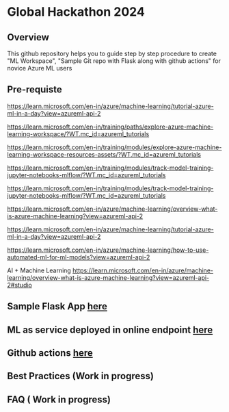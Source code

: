 # Global Hackathon 2024

## Overview
This github repository helps you to guide step by step procedure to create "ML Workspace", "Sample Git repo with Flask along with github actions" for novice Azure ML users

## Pre-requiste
https://learn.microsoft.com/en-in/azure/machine-learning/tutorial-azure-ml-in-a-day?view=azureml-api-2

https://learn.microsoft.com/en-in/training/paths/explore-azure-machine-learning-workspace/?WT.mc_id=azureml_tutorials

https://learn.microsoft.com/en-in/training/modules/explore-azure-machine-learning-workspace-resources-assets/?WT.mc_id=azureml_tutorials

https://learn.microsoft.com/en-in/training/modules/track-model-training-jupyter-notebooks-mlflow/?WT.mc_id=azureml_tutorials

https://learn.microsoft.com/en-in/training/modules/track-model-training-jupyter-notebooks-mlflow/?WT.mc_id=azureml_tutorials

https://learn.microsoft.com/en-in/azure/machine-learning/overview-what-is-azure-machine-learning?view=azureml-api-2

https://learn.microsoft.com/en-in/azure/machine-learning/tutorial-azure-ml-in-a-day?view=azureml-api-2

https://learn.microsoft.com/en-in/azure/machine-learning/how-to-use-automated-ml-for-ml-models?view=azureml-api-2

AI + Machine Learning
https://learn.microsoft.com/en-in/azure/machine-learning/overview-what-is-azure-machine-learning?view=azureml-api-2#studio



## Sample Flask App [here](./docs/flask-app/readme.md)

## ML as service deployed in online endpoint [here](./docs/ml-workspace/readme.md)

## Github actions [here](./docs/github-actions/readme.md)

## Best Practices (Work in progress)

## FAQ ( Work in progress)


